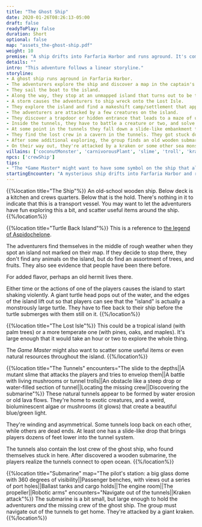 ```yaml
---
title: "The Ghost Ship"
date: 2020-01-26T08:26:13-05:00
draft: false
readyToPlay: false
duration: Short
optional: false
map: "assets_the-ghost-ship.pdf"
weight: 10
premise: "A ship drifts into Farfaria Harbor and runs aground. It's completely empty.<br><br>There's food still on plates, and cabins filled with the crew's possessions. But there's not a single person to be found on the vessel.<br><br>You do find one clue, though: a map in the captain's cabin that points to a remote island in the Ocean of Lost Sailors.<br><br>*This adventure segues nicely into [Escape from Atlantis](/adventures/escape-from-atlantis/).*"
details: ""
intro: "This adventure follows a linear storyline."
storyline:
- A ghost ship runs aground in Farfaria Harbor.
- The adventurers explore the ship and discover a map in the captain's journal pointing to the Lost Isle.
- They sail the boat to the island.
- Along the way, they stop at an unmapped island that turns out to be the shell of a monstrously large, sleeping sea turtle. The turtle awakens, and the group has to escape before he dives to the depths.
- A storm causes the adventurers to ship wreck onto the Lost Isle.
- They explore the island and find a makeshift camp/settlement that appears to be have been abandoned suddenly.
- The adventurers are attacked by a few creatures on the island.
- They discover a trapdoor or hidden entrance that leads to a maze of underground tunnels, and go explore them.
- Inside the tunnels, they have to battle a creature or two, and solve some problems to keep going.
- At some point in the tunnels they fall down a slide-like embankment that brings them deeper into the tunnel system and prevents them from going back up to the surface.
- They find the lost crew in a cavern in the tunnels. They got stuck down here, too.
- After some additional exploring, the group finds an old wooden submarine in a semi-flooded part of the tunnel. Their ticket out of there!
- On their way out, they're attacked by a kraken or some other sea monster.
villains: ['coconutMonster', 'carnivorousPlant', 'slime', 'troll', 'kraken']
npcs: ['crewShip']
tips:
- "The *Game Master* might want to have some symbol on the ship that also appears at the camp on the Lost Isle to tie together that it's the same crew."
startingEncounter: "A mysterious ship drifts into Farfaria Harbor and runs aground. There doesn't seem to be anyone onboard."
---
```


{{%location title="The Ship"%}}
An old-school wooden ship. Below deck is a kitchen and crews quarters. Below that is the hold. There's nothing in it to indicate that this is a transport vessel. You may want to let the adventurers have fun exploring this a bit, and scatter useful items around the ship.
{{%/location%}}

{{%location title="Turtle Back Island"%}}
This is a reference to [the legend of Aspidochelone](https://en.wikipedia.org/wiki/Aspidochelone).

The adventurers find themselves in the middle of rough weather when they spot an island not marked on their map. If they decide to stop there, they don't find any animals on the island, but do find an assortment of trees, and fruits. They also see evidence that people have been there before.

For added flavor, perhaps an old hermit lives there.

Either time or the actions of one of the players causes the island to start shaking violently. A giant turtle head pops out of the water, and the edges of the island lift out so that players can see that the "island" is actually a monstrously large turtle. They have to flee back to their ship before the turtle submerges with them still on it.
{{%/location%}}

{{%location title="The Lost Isle"%}}
This could be a tropical island (with palm trees) or a more temperate one (with pines, oaks, and maples). It's large enough that it would take an hour or two to explore the whole thing.

The *Game Master* might also want to scatter some useful items or even natural resources throughout the island.
{{%/location%}}

{{%location title="The Tunnels" encounters="The slide to the depths||A mutant slime that attacks the players and tries to envelop them||A battle with living mushrooms or tunnel trolls||An obstacle like a steep drop or water-filled section of tunnel||Locating the missing crew||Discovering the submarine"%}}
These natural tunnels appear to be formed by water erosion or old lava flows. They're home to exotic creatures, and a weird, bioluminescent algae or mushrooms (it glows) that create a beautiful blue/green light.

They're winding and asymmetrical. Some tunnels loop back on each other, while others are dead ends. At least one has a slide-like drop that brings players dozens of feet lower into the tunnel system.

The tunnels also contain the lost crew of the ghost ship, who found themselves stuck in here. After discovered a wooden submarine, the players realize the tunnels connect to open ocean.
{{%/location%}}

{{%location title="Submarine" map="The pilot's station: a big glass dome with 360 degrees of visibility||Passenger benches, with views out a series of port holes||Ballast tanks and cargo holds||The engine room||The propeller||Robotic arms" encounters="Navigate out of the tunnels||Kraken attack"%}}
The submarine is a bit small, but large enough to hold the adventurers *and* the missing crew of the ghost ship. The group must navigate out of the tunnels to get home. They're attacked by a giant kraken.
{{%/location%}}
